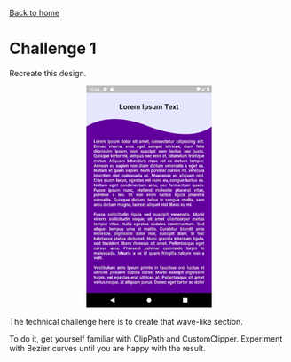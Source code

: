 [Back to home](../../README.md)


# Challenge 1

Recreate this design.
<div align="center">

[<img src="images/large_thumbnail.jpg" height="400">](ZOOM.md)

</div>




The technical challenge here is to create that wave-like section. 

To do it, get yourself familiar with ClipPath and CustomClipper. Experiment with Bezier curves until you are happy with the result.

